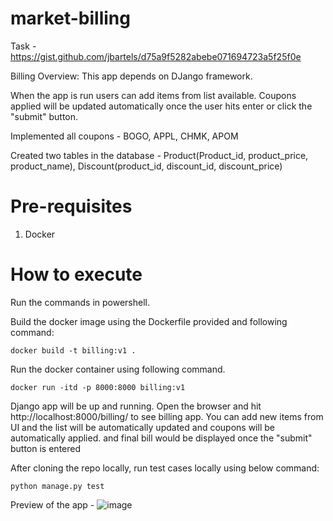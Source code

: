 # market-billing
Task - https://gist.github.com/jbartels/d75a9f5282abebe071694723a5f25f0e

Billing Overview: This app depends on DJango framework.

When the app is run users can add items from list available.
Coupons applied will be updated automatically once the user hits enter or click the "submit" button.

Implemented all coupons - BOGO, APPL, CHMK, APOM

Created two tables in the database - Product(Product_id, product_price, product_name), Discount(product_id, discount_id, discount_price)

# Pre-requisites

  1. Docker
  
# How to execute
Run the commands in powershell.

Build the docker image using the Dockerfile provided and following command:

```docker build -t billing:v1 .```

Run the docker container using following command.

```docker run -itd -p 8000:8000 billing:v1```

Django app will be up and running. Open the browser and hit http://localhost:8000/billing/ to see billing app. You can add new items from UI and the list will be automatically updated and coupons will be automatically applied. and final bill would be displayed once the "submit" button is entered

After cloning the repo locally, run test cases locally using below command:

```python manage.py test```

Preview of the app - 
![image](https://user-images.githubusercontent.com/99655822/154343712-274b0ad8-5994-4ae8-b971-ff109343a87e.png)


